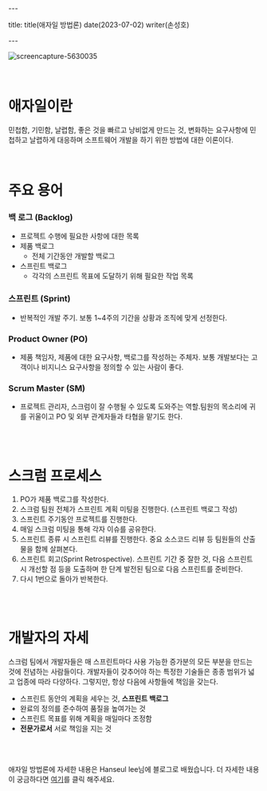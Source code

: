 \---

title: title(애자일 방법론) date(2023-07-02) writer(손성호)

\---

![screencapture-5630035](https://dev-hand.github.io/blog/images/item-17.jpeg)

<br/>

# 애자일이란

민첩함, 기민함, 날렵함, 좋은 것을 빠르고 낭비없게 만드는 것, 변화하는 요구사항에 민첩하고 날렵하게 대응하며 소프트웨어 개발을 하기 위한 방법에 대한 이론이다.

<br/>

# 주요 용어

### 백 로그 (Backlog)

- 프로젝트 수행에 필요한 사항에 대한 목록
- 제품 백로그
  - 전체 기간동안 개발할 백로그
- 스프린트 백로그
  - 각각의 스프린트 목표에 도달하기 위해 필요한 작업 목록

### 스프린트 (Sprint)

- 반복적인 개발 주기. 보통 1~4주의 기간을 상황과 조직에 맞게 선정한다.

### Product Owner (PO)

- 제품 책임자, 제품에 대한 요구사항, 백로그를 작성하는 주체자. 보통 개발보다는 고객이나 비지니스 요구사항을 정의할 수 있는 사람이 좋다.

### Scrum Master (SM)

- 프로젝트 관리자, 스크럼이 잘 수행될 수 있도록 도와주는 역할.팀원의 목소리에 귀를 귀울이고 PO 및 외부 관계자들과 타협을 맡기도 한다.

<br/>
<br/>

# 스크럼 프로세스

1. PO가 제품 백로그를 작성한다.
2. 스크럼 팀원 전체가 스프린트 계획 미팅을 진행한다. (스프린트 백로그 작성)
3. 스프린트 주기동안 프로젝트를 진행한다.
4. 매일 스크럼 미팅을 통해 각자 이슈를 공유한다.
5. 스프린트 종류 시 스프린트 리뷰를 진행한다. 중요 소스코드 리뷰 등 팀원들의 산출물을 함께 살펴본다.
6. 스프린트 회고(Sprint Retrospective). 스프린트 기간 중 잘한 것, 다음 스프린트 시 개선할 점 등을 도출하며 한 단계 발전된 팀으로 다음 스프린트를 준비한다.
7. 다시 1번으로 돌아가 반복한다.

<br/>
<br/>

# 개발자의 자세

스크럼 팀에서 개발자들은 매 스프린트마다 사용 가능한 증가분의 모든 부분을 만드는 것에 전념하는 사람들이다. 개발자들이 갖추어야 하는 특정한 기술들은 종종 범위가 넓고 업종에 따라 다양하다. 그렇지만, 항상 다음에 사항들에 책임을 갖는다.

- 스프린트 동안의 계획을 세우는 것, **스프린트 백로그**
- 완료의 정의를 준수하여 품질을 높여가는 것
- 스프린트 목표를 위해 계획을 매일마다 조정함
- **전문가로서** 서로 책임을 지는 것

<br/>
<br/>

애자일 방법론에 자세한 내용은 Hanseul lee님에 블로그로 배웠습니다. 더 자세한 내용이 궁금하다면 [여기](https://hanseul-lee.github.io/2020/11/29/20-11-29-Agile/)를 클릭 해주세요.
